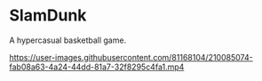 # SlamDunk
 A hypercasual basketball game.


https://user-images.githubusercontent.com/81168104/210085074-fab08a63-4a24-44dd-81a7-32f8295c4fa1.mp4

